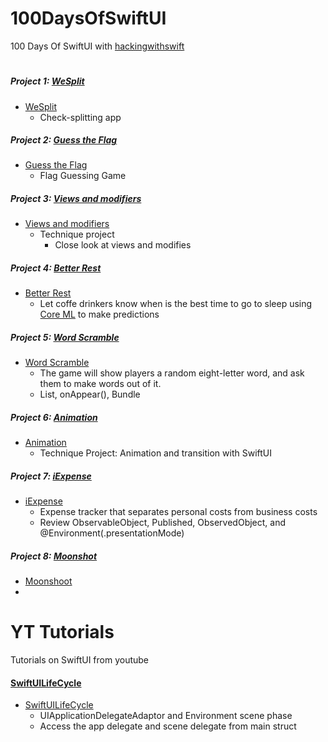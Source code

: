 # 100DaysOfSwiftUI
100 Days Of SwiftUI with [hackingwithswift](https://www.hackingwithswift.com/books/ios-swiftui)
#
##### Project 1: [WeSplit](https://www.hackingwithswift.com/books/ios-swiftui/wesplit-introduction)
- [WeSplit](https://github.com/hectorsvill/100DaysOfSwiftUI/blob/master/Projects/WeSplit/WeSplit/ContentView.swift)
    -  Check-splitting app

##### Project 2: [Guess the Flag](https://www.hackingwithswift.com/books/ios-swiftui/guess-the-flag-introduction)
- [Guess the Flag](https://github.com/hectorsvill/100DaysOfSwiftUI/blob/master/Projects/GuessTheFlag/GuessTheFlag/ContentView.swift)
    - Flag Guessing Game

##### Project 3: [Views and modifiers](https://www.hackingwithswift.com/books/ios-swiftui/views-and-modifiers-introduction)
- [Views and modifiers](https://github.com/hectorsvill/100DaysOfSwiftUI/blob/master/Projects/ViewsAndModifiers/ViewsAndModifiers/ContentView.swift)
    - Technique project
        - Close look at views and modifies

##### Project 4: [Better Rest](https://www.hackingwithswift.com/books/ios-swiftui/betterrest-introduction)
- [Better Rest](https://github.com/hectorsvill/100DaysOfSwiftUI/blob/master/Projects/BetterRest/BetterRest/ContentView.swift)
    - Let coffe drinkers know when is the best time to go to sleep using [Core ML](https://developer.apple.com/documentation/coreml) to make predictions

##### Project 5: [Word Scramble](https://www.hackingwithswift.com/books/ios-swiftui/word-scramble-introduction)
- [Word Scramble](https://github.com/hectorsvill/100DaysOfSwiftUI/blob/master/Projects/Word_Scramble/Word_Scramble/ContentView.swift)
    - The game will show players a random eight-letter word, and ask them to make words out of it. 
    - List, onAppear(), Bundle

##### Project 6: [Animation](https://www.hackingwithswift.com/books/ios-swiftui/animation-introduction)
 - [Animation](https://github.com/hectorsvill/100DaysOfSwiftUI/blob/master/Projects/Animations/Animations/ContentView.swift)
    - Technique Project: Animation and transition with SwiftUI

##### Project 7: [iExpense](https://www.hackingwithswift.com/books/ios-swiftui/iexpense-introduction)
- [iExpense](https://github.com/hectorsvill/100DaysOfSwiftUI/tree/master/Projects/iExpense/iExpense)
    - Expense tracker that separates personal costs from business costs
    - Review ObservableObject, Published, ObservedObject, and  @Environment(\.presentationMode)

##### Project 8: [Moonshot]() 
- [Moonshoot]()
-
#
# YT Tutorials

Tutorials on SwiftUI from youtube

#### [SwiftUILifeCycle](https://www.youtube.com/watch?v=y4_YXovq1L8)
- [SwiftUILifeCycle](https://github.com/hectorsvill/100DaysOfSwiftUI/tree/master/Projects/SwiftUILifeCycle)
    - UIApplicationDelegateAdaptor and Environment scene phase
    - Access the app delegate and scene delegate from main struct 
